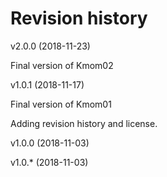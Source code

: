 Revision history
========================

v2.0.0 (2018-11-23)

Final version of Kmom02

v1.0.1 (2018-11-17)

Final version of Kmom01

Adding revision history and license.

v1.0.0 (2018-11-03)

v1.0.* (2018-11-03)
